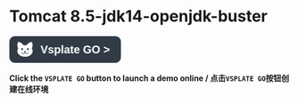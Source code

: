# Tomcat 8.5-jdk14-openjdk-buster

<a href="https://www.vsplate.com/?docker-compose=https://github.com/vsplate/dcenvs/tomcat/8.5-jdk14-openjdk-buster"><img alt="VSPLATE GO" src="https://raw.githubusercontent.com/vsplate/images/master/vsgo_btn.png" width="200px"></a>

**Click the `VSPLATE GO` button to launch a demo online / 点击`VSPLATE GO`按钮创建在线环境**